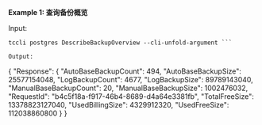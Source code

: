 **Example 1: 查询备份概览**



Input: 

```
tccli postgres DescribeBackupOverview --cli-unfold-argument ```

Output: 
```
{
    "Response": {
        "AutoBaseBackupCount": 494,
        "AutoBaseBackupSize": 25577154048,
        "LogBackupCount": 4677,
        "LogBackupSize": 89789143040,
        "ManualBaseBackupCount": 20,
        "ManualBaseBackupSize": 1002476032,
        "RequestId": "b4c5f18a-f917-46b4-8689-d4a64e3381fb",
        "TotalFreeSize": 13378823127040,
        "UsedBillingSize": 4329912320,
        "UsedFreeSize": 112038860800
    }
}
```

